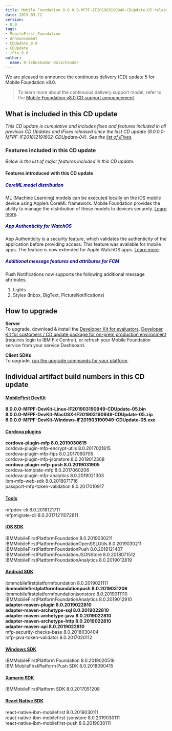 ```yaml
---
title: Mobile Foundation 8.0.0.0-MFPF-IF201903190949-CDUpdate-05 released
date: 2019-03-22
version:
- 8.0
tags:
- MobileFirst_Foundation
- Announcement
- CDUpdate_8.0
- CDUpdate
- iFix_8.0
author:
  name: Krishnakumar Balachandar
---
```

We are pleased to announce the continuous delivery (CD) update 5 for Mobile Foundation v8.0.

>To learn more about the continuous delivery support model, refer to the [Mobile Foundation v8.0 CD support announcement](https://www-01.ibm.com/common/ssi/ShowDoc.wss?docURL=/common/ssi/rep_ca/0/897/ENUS217-390/index.html&request_locale=en).


## What is included in this CD update
*This CD update is cumulative and includes fixes and features included in all previous CD Updates and iFixes released since the last CD update (8.0.0.0-MFPF-IF201812191602-CDUpdate-04). See the [list of iFixes](https://mobilefirstplatform.ibmcloud.com/blog/2018/05/18/8-0-master-ifix-release/).*

### Features included in this CD update
*Below is the list of major features included in this CD update.*

#### Features introduced with this CD update
>
##### <span style="color:NAVY">**CoreML model distribution**</span>
>
ML (Machine Learning) models can be executed locally on the iOS mobile device using Apple’s CoreML framework.
Mobile Foundation provides the ability to manage the distribution of these models to devices securely. [Learn more](https://mobilefirstplatform.ibmcloud.com/blog/2019/02/08/distribute-coreml-models-securely-using-mfp/).
>
##### <span style="color:NAVY">**App Authenticity for WatchOS**</span>
>
App Authenticity is a security feature, which validates the authenticity of the application before providing access. This feature was available for mobile apps. The feature is now extended for Apple WatchOS apps. [Learn more]({{site.baseurl}}/tutorials/en/foundation/8.0/application-development/watchos/).
>
##### <span style="color:NAVY">**Additional message features and attributes for FCM**</span>
>
Push Notifications now supports the following additional message attributes.
1. Lights
2. Styles (Inbox, BigText, PictureNotifications)
>

## How to upgrade
**Server**  
To upgrade, download &amp; install the [Developer Kit for evaluators]({{site.baseurl}}/downloads/), [Developer Kit for customers / CD update package for on-prem production environment](http://www.ibm.com/support/fixcentral/quickorder?product=ibm%2FOther+software%2FIBM+MobileFirst+Platform+Foundation&fixids=8.0.0.0-MFPF-IF201812191602-CDUpdate-04&source=SAR) (requires login to IBM Fix Central), or refresh your Mobile Foundation service from your service Dashboard.

**Client SDKs**  
To upgrade, [run the upgrade commands for your platform]({{site.baseurl}}/tutorials/en/foundation/8.0/application-development/sdk/).


## Individual artifact build numbers in this CD update

<div class="panel-group accordion" id="mfp-component-builds" role="tablist">
    <div class="panel panel-default">
        <div class="panel-heading" role="tab" id="mfp-devkit">
            <h4 class="panel-title">
                <a role="button" data-toggle="collapse" data-parent="#mfp-component-builds" href="#collapse-mfp-devkit" aria-expanded="true" aria-controls="collapse-mfp-devkit"><b>MobileFirst DevKit</b></a>
            </h4>
        </div>
        <div id="collapse-mfp-devkit" class="panel-collapse collapse" role="tabpanel" aria-labelledby="mfp-devkit">
            <div class="panel-body">
                  <b>8.0.0.0-MFPF-DevKit-Linux-IF201903190949-CDUpdate-05.bin</b><br/>
                  <b>8.0.0.0-MFPF-DevKit-MacOSX-IF201903190949-CDUpdate-05.zip</b><br/>
                  <b>8.0.0.0-MFPF-DevKit-Windows-IF201903190949-CDUpdate-05.exe</b><br/>
            </div>
        </div>      
    </div>
    <div class="panel panel-default">
        <div class="panel-heading" role="tab" id="cordova-plugins">
            <h4 class="panel-title">
                <a role="button" data-toggle="collapse" data-parent="#mfp-component-builds" href="#collapse-cordova-plugins" aria-expanded="true" aria-controls="collapse-cordova-plugins"><b>Cordova plugins</b></a>
            </h4>
        </div>
        <div id="collapse-cordova-plugins" class="panel-collapse collapse" role="tabpanel" aria-labelledby="cordova-plugins">
            <div class="panel-body">
                  <b>cordova-plugin-mfp              8.0.2019030615</b><br/>
                  cordova-plugin-mfp-encrypt-utils   8.0.2017021815<br/>
                  cordova-plugin-mfp-fips            8.0.2017090705<br/>
                  cordova-plugin-mfp-jsonstore       8.0.2019012308<br/>
                  <b>cordova-plugin-mfp-push             8.0.2019031905</b><br/>
                  cordova-template-mfp               8.0.2017060206<br/>
                  cordova-plugin-mfp-analytics         8.0.2019021303<br/>
                  ibm-mfp-web-sdk                    8.0.2018071716<br/>
                  passport-mfp-token-validation      8.0.2017010917<br/>
            </div>
        </div>      
    </div>
    <div class="panel panel-default">
        <div class="panel-heading" role="tab" id="tools">
            <h4 class="panel-title">
                <a role="button" data-toggle="collapse" data-parent="#mfp-component-builds" href="#collapse-tools" aria-expanded="true" aria-controls="collapse-tools">Tools</a>
            </h4>
        </div>
        <div id="collapse-tools" class="panel-collapse collapse" role="tabpanel" aria-labelledby="tools">
            <div class="panel-body">
                  mfpdev-cli 8.0.2018121711<br/>
                  mfpmigrate-cli 8.0.20171211072611<br/>
            </div>
        </div>      
    </div>
    <div class="panel panel-default">
        <div class="panel-heading" role="tab" id="ios-sdk">
            <h4 class="panel-title">
                <a role="button" data-toggle="collapse" data-parent="#mfp-component-builds" href="#collapse-ios-sdk" aria-expanded="true" aria-controls="collapse-ios-sdk">iOS SDK</a>
            </h4>
        </div>
        <div id="collapse-ios-sdk" class="panel-collapse collapse" role="tabpanel" aria-labelledby="ios-sdk">
            <div class="panel-body">
                    IBMMobileFirstPlatformFoundation             8.0.2019030211<br/>
                    IBMMobileFirstPlatformFoundationOpenSSLUtils 8.0.2019030211<br/>
                    IBMMobileFirstPlatformFoundationPush         8.0.2018121407<br/>
                    IBMMobileFirstPlatformFoundationJSONStore    8.0.2018071512<br/>
                    IBMMobileFirstPlatformFoundationAnalytics               8.0.2019012819<br/>
            </div>
        </div>      
    </div>
    <div class="panel panel-default">
        <div class="panel-heading" role="tab" id="android-sdk">
            <h4 class="panel-title">
                <a role="button" data-toggle="collapse" data-parent="#mfp-component-builds" href="#collapse-android-sdk" aria-expanded="true" aria-controls="collapse-android-sdk"><b>Android SDK</b></a>
            </h4>
        </div>
        <div id="collapse-android-sdk" class="panel-collapse collapse" role="tabpanel" aria-labelledby="android-sdk">
            <div class="panel-body">
                    ibmmobilefirstplatformfoundation   8.0.2019021111<br/>
                    <b>ibmmobilefirstplatformfoundationpush            8.0.2019031206</b><br/>
                    ibmmobilefirstplatformfoundationjsonstore       8.0.2019011110<br/>
                    IBMMobileFirstPlatformFoundationAnalytics   8.0.2019012910<br/>
                    <b>adapter-maven-plugin              8.0.2019022810</b><br/>
                    <b>adapter-maven-archetype-sql       8.0.2019022810</b><br/>
                    <b>adapter-maven-archetype-java      8.0.2019022810</b><br/>
                    <b>adapter-maven-archetype-http      8.0.2019022810</b><br/>
                    <b>adapter-maven-api                 8.0.2019022810</b><br/>
                    mfp-security-checks-base          8.0.2018030404<br/>
                    mfp-java-token-validator          8.0.2017020112<br/>
            </div>
        </div>      
    </div>
    <div class="panel panel-default">
        <div class="panel-heading" role="tab" id="win-sdk">
            <h4 class="panel-title">
                <a role="button" data-toggle="collapse" data-parent="#mfp-component-builds" href="#collapse-win-sdk" aria-expanded="true" aria-controls="collapse-win-sdk">Windows SDK</a>
            </h4>
        </div>
        <div id="collapse-win-sdk" class="panel-collapse collapse" role="tabpanel" aria-labelledby="win-sdk">
            <div class="panel-body">
                    IBMMobileFirstPlatform Foundation 8.0.2019020516<br/>
                    IBM MobileFirstPlatform Push SDK  8.0.2018090415<br/>
            </div>
        </div>      
    </div>
    <div class="panel panel-default">
        <div class="panel-heading" role="tab" id="xamarin-sdk">
            <h4 class="panel-title">
                <a role="button" data-toggle="collapse" data-parent="#mfp-component-builds" href="#collapse-xamarin-sdk" aria-expanded="true" aria-controls="collapse-xamarin-sdk">Xamarin SDK</a>
            </h4>
        </div>
        <div id="collapse-xamarin-sdk" class="panel-collapse collapse" role="tabpanel" aria-labelledby="xamarin-sdk">
            <div class="panel-body">
                    IBMMobileFirstPlatform SDK 8.0.2017051208<br/>
            </div>
        </div>      
    </div>
    <div class="panel panel-default">
        <div class="panel-heading" role="tab" id="reactnative-sdk">
            <h4 class="panel-title">
                <a role="button" data-toggle="collapse" data-parent="#mfp-component-builds" href="#collapse-reactnative-sdk" aria-expanded="true" aria-controls="collapse-reactnative-sdk">React Native SDK</a>
            </h4>
        </div>
        <div id="collapse-reactnative-sdk" class="panel-collapse collapse" role="tabpanel" aria-labelledby="reactnative-sdk">
            <div class="panel-body">
                    react-native-ibm-mobilefirst 8.0.2019030111<br/>
                    react-native-ibm-mobilefirst-jsonstore 8.0.2019030111<br/>
                    react-native-ibm-mobilefirst-push      8.0.2019030111<br/>
            </div>
        </div>        
    </div>
  </div>        
